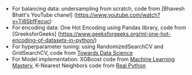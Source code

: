 * For balancing data: undersampling from scratch, code from [Bhavesh Bhatt's YouTube chanel] (https://www.youtube.com/watch?v=Ti8SbfFecuc)
* For encoding data: One Hot Encoding using Pandas library, code from [GreeksforGeeks] (https://www.geeksforgeeks.org/ml-one-hot-encoding-of-datasets-in-python/)
* For hyperparameter tuning: using RandomizedSearchCV and GridSearchCV, code from [Towards Data Science](https://towardsdatascience.com/hyperparameter-tuning-the-random-forest-in-python-using-scikit-learn-28d2aa77dd74)
* For Model implementation: XGBoost code from [Machine Learning Mastery](https://machinelearningmastery.com/develop-first-xgboost-model-python-scikit-learn/), K-Nearest Neighbors code from [Real Python](https://realpython.com/knn-python/)
